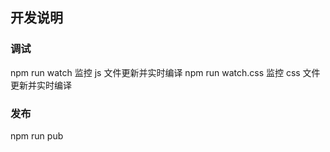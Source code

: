 ## 开发说明

### 调试
npm run watch 监控 js 文件更新并实时编译
npm run watch.css 监控 css 文件更新并实时编译

### 发布
npm run pub
